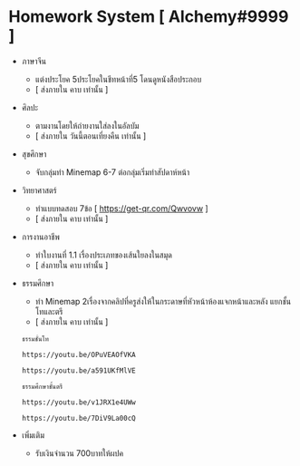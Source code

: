 # Homework System [ Alchemy#9999 ]

- ภาษาจีน

  - แต่งประโยค 5ประโยคในชีทหน้าที่5 โดนดูหนังสือประกอบ

  + [ ส่งภายใน คาบ เท่านั้น ]

- ศิลปะ

  - ตามงานโดยให้ถ่ายงานใส่ลงในอัลบัม

  + [ ส่งภายใน วันนี้ตอนเที่ยงคืน เท่านั้น ]

- สุขศึกษา

  - จับกลุ่มทำ Minemap 6-7 ต่อกลุ่มเริ่มทำสัปดาห์หน้า

- วิทยาศาสตร์

  - ทำแบบทดสอบ 7ข้อ [ https://get-qr.com/Qwvovw ]

  + [ ส่งภายใน คาบ เท่านั้น ]

- การงานอาชีพ

  - ทำใบงานที่ 1.1 เรื่องประเภทของเส้นใยลงในสมุด

  + [ ส่งภายใน คาบ เท่านั้น ]

- ธรรมศึกษา

  - ทำ Minemap 2เรื่องจากคลิปที่ครูส่งให้ในกระดาษที่หัวหน้าห้องแจกหน้าและหลัง แยกชั้นโทและตรี

  + [ ส่งภายใน คาบ เท่านั้น ]
  
  ```
  ธรรมชั้นโท

  https://youtu.be/OPuVEAOfVKA

  https://youtu.be/a591UKfMlVE
  
  ธรรมศึกษาชั้นตรี

  https://youtu.be/v1JRX1e4UWw

  https://youtu.be/7DiV9La00cQ
  ```

- เพิ่มเติม

  - รับเงินจำนวน 700บาทให้ผปค
